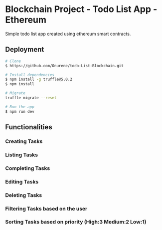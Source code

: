 # Blockchain Project - Todo List App - Ethereum

Simple todo list app created using ethereum smart contracts. 

## Deployment 
```bash
# Clone 
$ https://github.com/Onurene/todo-List-Blockchain.git

# Install dependencies 
$ npm install -g truffle@5.0.2
$ npm install

# Migrate 
truffle migrate --reset

# Run the app
$ npm run dev
```
## Functionalities
### Creating Tasks 
### Listing Tasks
### Completing Tasks
### Editing Tasks
### Deleting Tasks
### Filtering Tasks based on the user
### Sorting Tasks based on priority (High:3 Medium:2 Low:1)





